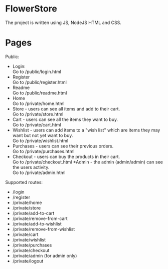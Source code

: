 # FlowerStore
The project is written using JS, NodeJS HTML and CSS.

# Pages

Public:
* Login: 
<br />Go to /public/login.html
* Register
<br />Go to /public/register.html
* Readme
<br />Go to /public/readme.html
* Home
<br />Go to /private/home.html
* Store - users can see all items and add to their cart.
<br />Go to /private/store.html
* Cart - users can see all the items they want to buy.
<br />Go to /private/cart.html
* Wishlist - users can add items to a "wish list" which are items they may want but not yet want to buy.
<br />Go to /private/wishlist.html
* Purchases - users can see their previous orders.
<br />Go to /private/purchases.html
* Checkout - users can buy the products in their cart.
<br />Go to /private/checkout.html
*Admin - the admin (admin/admin) can see the users activity.
<br />Go to /private/admin.html

Supported routes:
* /login
* /register
* /private/home
* /private/store
* /private/add-to-cart
* /private/remove-from-cart
* /private/add-to-wishlist
* /private/remove-from-wishlist
* /private/cart
* /private/wishlist
* /private/purchases
* /private/checkout
* /private/admin (for admin only)
* /private/logout
